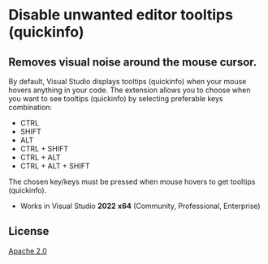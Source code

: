 # Disable unwanted editor tooltips (quickinfo)

## Removes visual noise around the mouse cursor.

By default, Visual Studio displays tooltips (quickinfo) when your mouse hovers anything in your code.
The extension allows you to choose when you want to see tooltips (quickinfo) by selecting preferable keys combination:

* CTRL
* SHIFT
* ALT
* CTRL + SHIFT
* CTRL + ALT
* CTRL + ALT + SHIFT

The chosen key/keys must be pressed when mouse hovers to get tooltips (quickinfo).

* Works in Visual Studio **2022** **x64** (Community, Professional, Enterprise)

## License
[Apache 2.0](LICENSE)
